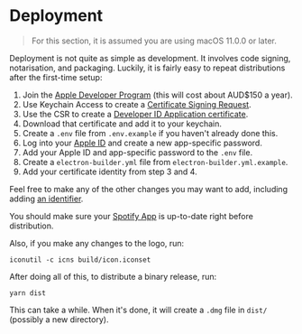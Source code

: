 # Deployment

> For this section, it is assumed you are using macOS 11.0.0 or later.

Deployment is not quite as simple as development. It involves code signing, notarisation, and packaging. Luckily, it is
fairly easy to repeat distributions after the first-time setup:

1. Join the [Apple Developer Program][apple-developer-program] (this will cost about AUD$150 a year).
2. Use Keychain Access to create a [Certificate Signing Request][csr-apple].
3. Use the CSR to create a [Developer ID Application certificate][certificate-create-apple].
4. Download that certificate and add it to your keychain.
5. Create a `.env` file from `.env.example` if you haven't already done this.
6. Log into your [Apple ID][apple-id] and create a new app-specific password.
7. Add your Apple ID and app-specific password to the `.env` file.
8. Create a `electron-builder.yml` file from `electron-builder.yml.example`.
9. Add your certificate identity from step 3 and 4.

Feel free to make any of the other changes you may want to add, including adding [an identifier][apple-app-identifier].

You should make sure your [Spotify App][spotify-developers] is up-to-date right before distribution.

Also, if you make any changes to the logo, run:

```
iconutil -c icns build/icon.iconset
```

After doing all of this, to distribute a binary release, run:

```
yarn dist
```

This can take a while. When it's done, it will create a `.dmg` file in `dist/` (possibly a new directory).

[apple-developer-program]:  https://developer.apple.com/programs/
[csr-apple]:                https://help.apple.com/developer-account/#/devbfa00fef7
[certificate-create-apple]: https://help.apple.com/developer-account/#/dev04fd06d56
[spotify-developers]:       https://developer.spotify.com/
[apple-id]:                 https://appleid.apple.com/account/manage
[apple-app-identifier]:     https://developer.apple.com/account/resources/identifiers/list
